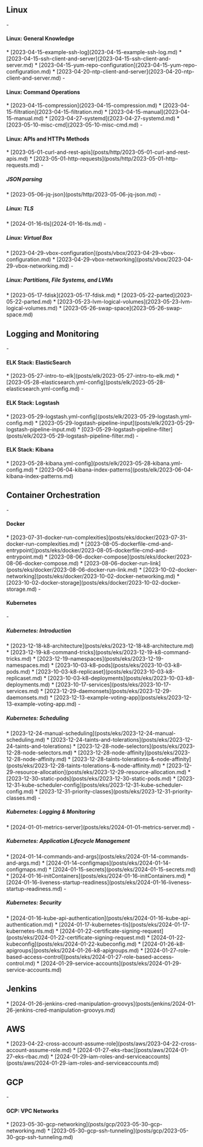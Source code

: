<h2>Linux</h2>
- <h4>Linux: General Knowledge</h4>
  * [2023-04-15-example-ssh-log](2023-04-15-example-ssh-log.md)
  * [2023-04-15-ssh-client-and-server](2023-04-15-ssh-client-and-server.md)
  * [2023-04-15-yum-repo-configuration](2023-04-15-yum-repo-configuration.md)
  * [2023-04-20-ntp-client-and-server](2023-04-20-ntp-client-and-server.md) 
- <h4>Linux: Command Operations</h4>
  * [2023-04-15-compression](2023-04-15-compression.md)
  * [2023-04-15-filtration](2023-04-15-filtration.md)
  * [2023-04-15-manual](2023-04-15-manual.md)
  * [2023-04-27-systemd](2023-04-27-systemd.md)
  * [2023-05-10-misc-cmd](2023-05-10-misc-cmd.md)
- <h4>Linux: APIs and HTTPs Methods</h4>
  * [2023-05-01-curl-and-rest-apis](posts/http/2023-05-01-curl-and-rest-apis.md)
  * [2023-05-01-http-requests](posts/http/2023-05-01-http-requests.md)
- <h5>JSON parsing</h5>
    * [2023-05-06-jq-json](posts/http/2023-05-06-jq-json.md)
  - <h5>Linux: TLS</h5>
    * [2024-01-16-tls](2024-01-16-tls.md)
  - <h5>Linux: Virtual Box</h5>
    * [2023-04-29-vbox-configuration](posts/vbox/2023-04-29-vbox-configuration.md)
    * [2023-04-29-vbox-networking](posts/vbox/2023-04-29-vbox-networking.md)
  - <h5>Linux: Partitions, File Systems, and LVMs</h5>
    * [2023-05-17-fdisk](2023-05-17-fdisk.md)
    * [2023-05-22-parted](2023-05-22-parted.md)
    * [2023-05-23-lvm-logical-volumes](2023-05-23-lvm-logical-volumes.md)
    * [2023-05-26-swap-space](2023-05-26-swap-space.md)

<h2>Logging and Monitoring</h2>
- <h4>ELK Stack: ElasticSearch</h4>
  * [2023-05-27-intro-to-elk](posts/elk/2023-05-27-intro-to-elk.md)
  * [2023-05-28-elasticsearch.yml-config](posts/elk/2023-05-28-elasticsearch.yml-config.md)
- <h4>ELK Stack: Logstash</h4>
  * [2023-05-29-logstash.yml-config](posts/elk/2023-05-29-logstash.yml-config.md)
  * [2023-05-29-logstash-pipeline-input](posts/elk/2023-05-29-logstash-pipeline-input.md)
  * [023-05-29-logstash-pipeline-filter](posts/elk/2023-05-29-logstash-pipeline-filter.md)
- <h4>ELK Stack: Kibana</h4>
  * [2023-05-28-kibana.yml-config](posts/elk/2023-05-28-kibana.yml-config.md) 
  * [2023-06-04-kibana-index-patterns](posts/elk/2023-06-04-kibana-index-patterns.md)

<h2>Container Orchestration</h2>
- <h4>Docker</h4>
  * [2023-07-31-docker-run-complexities](posts/eks/docker/2023-07-31-docker-run-complexities.md)
  * [2023-08-05-dockerfile-cmd-and-entrypoint](posts/eks/docker/2023-08-05-dockerfile-cmd-and-entrypoint.md)
  * [2023-08-06-docker-compose](posts/eks/docker/2023-08-06-docker-compose.md)
  * [2023-08-06-docker-run-link](posts/eks/docker/2023-08-06-docker-run-link.md)
  * [2023-10-02-docker-networking](posts/eks/docker/2023-10-02-docker-networking.md)
  * [2023-10-02-docker-storage](posts/eks/docker/2023-10-02-docker-storage.md)
- <h4>Kubernetes</h4>
  - <h5>Kubernetes: Introduction</h5>
    * [2023-12-18-k8-architecture](posts/eks/2023-12-18-k8-architecture.md)
    * [2023-12-19-k8-command-tricks](posts/eks/2023-12-19-k8-command-tricks.md)
    * [2023-12-19-namespaces](posts/eks/2023-12-19-namespaces.md)
    * [2023-10-03-k8-pods](posts/eks/2023-10-03-k8-pods.md)
    * [2023-10-03-k8-replicaset](posts/eks/2023-10-03-k8-replicaset.md)
    * [2023-10-03-k8-deployments](posts/eks/2023-10-03-k8-deployments.md)
    * [2023-10-17-services](posts/eks/2023-10-17-services.md)
    * [2023-12-29-daemonsets](posts/eks/2023-12-29-daemonsets.md)
    * [2023-12-13-example-voting-app](posts/eks/2023-12-13-example-voting-app.md)
  - <h5>Kubernetes: Scheduling</h5>
    * [2023-12-24-manual-scheduling](posts/eks/2023-12-24-manual-scheduling.md)
    * [2023-12-24-taints-and-tolerations](posts/eks/2023-12-24-taints-and-tolerations)
    * [2023-12-28-node-selectors](posts/eks/2023-12-28-node-selectors.md)
    * [2023-12-28-node-affinity](posts/eks/2023-12-28-node-affinity.md)
    * [2023-12-28-taints-tolerations-&-node-affinity](posts/eks/2023-12-28-taints-tolerations-&-node-affinity.md)
    * [2023-12-29-resource-allocation](posts/eks/2023-12-29-resource-allocation.md)
    * [2023-12-30-static-pods](posts/eks/2023-12-30-static-pods.md)
    * [2023-12-31-kube-scheduler-config](posts/eks/2023-12-31-kube-scheduler-config.md)
    * [2023-12-31-priority-classes](posts/eks/2023-12-31-priority-classes.md)
  - <h5>Kubernetes: Logging & Monitoring</h5>
    * [2024-01-01-metrics-server](posts/eks/2024-01-01-metrics-server.md)
  - <h5>Kubernetes: Application Lifecycle Management</h5>
    * [2024-01-14-commands-and-args](posts/eks/2024-01-14-commands-and-args.md)
    * [2024-01-14-configmaps](posts/eks/2024-01-14-configmaps.md)
    * [2024-01-15-secrets](posts/eks/2024-01-15-secrets.md)
    * [2024-01-16-initContainers](posts/eks/2024-01-16-initContainers.md)
    * [2024-01-16-liveness-startup-readiness](posts/eks/2024-01-16-liveness-startup-readiness.md)
  - <h5>Kubernetes: Security</h5>
    * [2024-01-16-kube-api-authentication](posts/eks/2024-01-16-kube-api-authentication.md)
    * [2024-01-17-kubernetes-tls](posts/eks/2024-01-17-kubernetes-tls.md)
    * [2024-01-22-certificate-signing-request](posts/eks/2024-01-22-certificate-signing-request.md)
    * [2024-01-22-kubeconfig](posts/eks/2024-01-22-kubeconfig.md)
    * [2024-01-26-k8-apigroups](posts/eks/2024-01-26-k8-apigroups.md)
    * [2024-01-27-role-based-access-control](posts/eks/2024-01-27-role-based-access-control.md)
    * [2024-01-29-service-accounts](posts/eks/2024-01-29-service-accounts.md)

<h2>Jenkins</h2>
  * [2024-01-26-jenkins-cred-manipulation-groovys](posts/jenkins/2024-01-26-jenkins-cred-manipulation-groovys.md)
       
<h2>AWS</h2>
  * [2023-04-22-cross-account-assume-role](posts/aws/2023-04-22-cross-account-assume-role.md)
  * [2024-01-27-eks-rbac](posts/aws/2024-01-27-eks-rbac.md)
  * [2024-01-29-iam-roles-and-serviceaccounts](posts/aws/2024-01-29-iam-roles-and-serviceaccounts.md)

<h2>GCP</h2>
- <h4>GCP: VPC Networks</h4>
  * [2023-05-30-gcp-networking](posts/gcp/2023-05-30-gcp-networking.md)
  * [2023-05-30-gcp-ssh-tunneling](posts/gcp/2023-05-30-gcp-ssh-tunneling.md)
